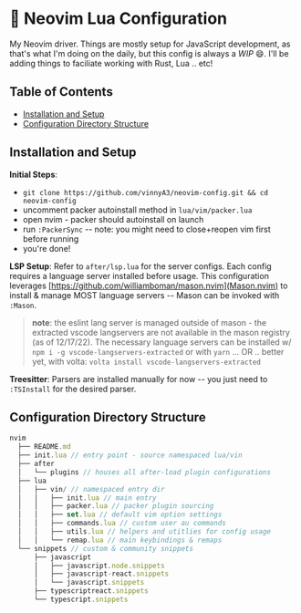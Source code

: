 :rocket: Neovim Lua Configuration
==========

My Neovim driver.  Things are mostly setup for JavaScript development, as that's what I'm doing on
the daily, but this config is always a *WIP* :smile:.  I'll be adding things to faciliate working
with Rust, Lua .. etc!

## Table of Contents

* [Installation and Setup](installation-and-setup)
* [Configuration Directory Structure](configuration-directory-structure)

## Installation and Setup

**Initial Steps**:
  * `git clone https://github.com/vinnyA3/neovim-config.git && cd neovim-config`
  * uncomment packer autoinstall method in `lua/vim/packer.lua`
  * open nvim - packer should autoinstall on launch
  * run `:PackerSync` -- note: you might need to close+reopen vim first before running
  * you're done!

**LSP Setup**: Refer to `after/lsp.lua` for the server configs.  Each config
requires a language server installed before usage.  This configuration leverages
[https://github.com/williamboman/mason.nvim](Mason.nvim) to install & manage MOST language servers -- Mason can be invoked
with `:Mason`.

> **note**: the eslint lang server is managed outside of mason - the extracted
> vscode langservers are not available in the mason registry (as of 12/17/22).
> The necessary language servers can be installed w/ `npm i -g vscode-langservers-extracted` or with `yarn`
> ... OR .. better yet, with volta: `volta install vscode-langservers-extracted`

**Treesitter**: Parsers are installed manually for now -- you just need to
`:TSInstall` for the desired parser.

## Configuration Directory Structure

```javascript
nvim
  ├── README.md
  ├── init.lua // entry point - source namespaced lua/vin
  ├── after
  │   └── plugins // houses all after-load plugin configurations
  ├── lua
  │   ├── vin/ // namespaced entry dir
  │   │   ├── init.lua // main entry
  │   │   ├── packer.lua // packer plugin sourcing
  │   │   ├── set.lua // default vim option settings
  │   │   ├── commands.lua // custom user au commands
  │   │   ├── utils.lua // helpers and utitlies for config usage
  │   │   └── remap.lua // main keybindings & remaps
  └── snippets // custom & community snippets
      ├── javascript
      │   ├── javascript.node.snippets
      │   ├── javascript-react.snippets
      │   └── javascript.snippets
      ├── typescriptreact.snippets
      └── typescript.snippets
```
